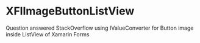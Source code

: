 # XFlImageButtonListView
Question answered StackOverflow using IValueConverter for Button image inside ListView of Xamarin Forms 
